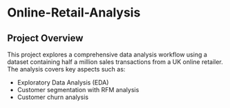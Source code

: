 # Online-Retail-Analysis

## Project Overview
This project explores a comprehensive data analysis workflow using a dataset containing half a million sales transactions from a UK online retailer. The analysis covers key aspects such as:
- Exploratory Data Analysis (EDA)
- Customer segmentation with RFM analysis
- Customer churn analysis
